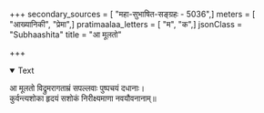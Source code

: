 +++
secondary_sources = [ "महा-सुभाषित-सङ्ग्रहः - 5036",]
meters = [ "आख्यानिकी", "प्रेमा",]
pratimaalaa_letters = [ "म", "क",]
jsonClass = "Subhaashita"
title = "आ मूलतो"

+++

<details open><summary>Text</summary>

आ मूलतो विद्रुमरागताम्रं सपल्लवाः पुष्पचयं दधानाः।  
कुर्वन्त्यशोका हृदयं सशोकं निरीक्ष्यमाणा नवयौवनानाम्॥
</details>
